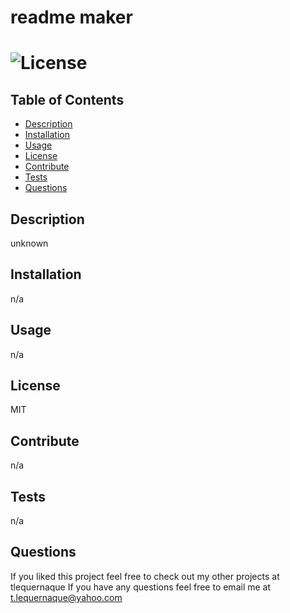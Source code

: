 # readme maker 
  # ![License](https://img.shields.io/badge/license-MIT-green.svg)

  ## Table of Contents
  - [Description](#description)
  - [Installation](#installation)
  - [Usage](#usage)
  - [License](#license)
  - [Contribute](#contribute)
  - [Tests](#tests)
  - [Questions](#questions)

  ## Description
  unknown

  ## Installation
  n/a

  ## Usage
  n/a

  ## License
  MIT

  ## Contribute
  n/a

  ## Tests
  n/a

  ## Questions
  If you liked this project feel free to check out my other projects at tlequernaque
  If you have any questions feel free to email me at  t.lequernaque@yahoo.com
